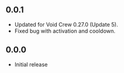 ## 0.0.1
- Updated for Void Crew 0.27.0 (Update 5).
- Fixed bug with activation and cooldown.

## 0.0.0
- Initial release